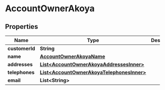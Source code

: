 

# AccountOwnerAkoya


## Properties

| Name | Type | Description | Notes |
|------------ | ------------- | ------------- | -------------|
|**customerId** | **String** |  |  [optional] |
|**name** | [**AccountOwnerAkoyaName**](AccountOwnerAkoyaName.md) |  |  [optional] |
|**addresses** | [**List&lt;AccountOwnerAkoyaAddressesInner&gt;**](AccountOwnerAkoyaAddressesInner.md) |  |  [optional] |
|**telephones** | [**List&lt;AccountOwnerAkoyaTelephonesInner&gt;**](AccountOwnerAkoyaTelephonesInner.md) |  |  [optional] |
|**email** | **List&lt;String&gt;** |  |  [optional] |



